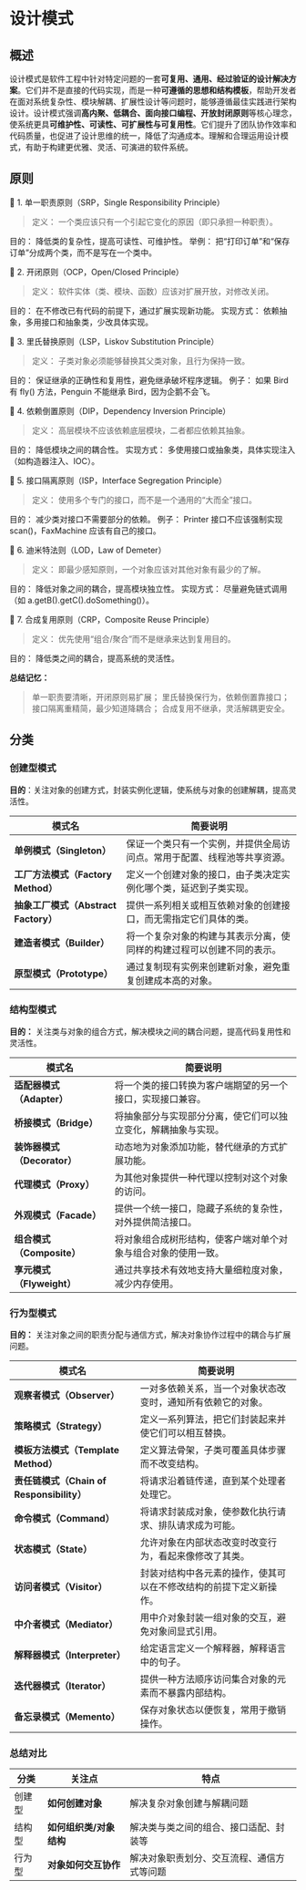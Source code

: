 # 设计模式

## 概述

设计模式是软件工程中针对特定问题的一套**可复用、通用、经过验证的设计解决方案**。它们并不是直接的代码实现，而是一种**可遵循的思想和结构模板**，帮助开发者在面对系统复杂性、模块解耦、扩展性设计等问题时，能够遵循最佳实践进行架构设计。设计模式强调**高内聚、低耦合、面向接口编程、开放封闭原则**等核心理念，使系统更具**可维护性、可读性、可扩展性与可复用性**。它们提升了团队协作效率和代码质量，也促进了设计思维的统一，降低了沟通成本。理解和合理运用设计模式，有助于构建更优雅、灵活、可演进的软件系统。

## 原则

🔹 1. 单一职责原则（SRP，Single Responsibility Principle）
> 定义： 一个类应该只有一个引起它变化的原因（即只承担一种职责）。

目的： 降低类的复杂性，提高可读性、可维护性。
举例： 把“打印订单”和“保存订单”分成两个类，而不是写在一个类中。

🔹 2. 开闭原则（OCP，Open/Closed Principle）
> 定义： 软件实体（类、模块、函数）应该对扩展开放，对修改关闭。

目的： 在不修改已有代码的前提下，通过扩展实现新功能。
实现方式： 依赖抽象，多用接口和抽象类，少改具体实现。

🔹 3. 里氏替换原则（LSP，Liskov Substitution Principle）
> 定义： 子类对象必须能够替换其父类对象，且行为保持一致。

目的： 保证继承的正确性和复用性，避免继承破坏程序逻辑。
例子： 如果 Bird 有 fly() 方法，Penguin 不能继承 Bird，因为企鹅不会飞。

🔹 4. 依赖倒置原则（DIP，Dependency Inversion Principle）
> 定义： 高层模块不应该依赖底层模块，二者都应依赖其抽象。

目的： 降低模块之间的耦合性。
实现方式： 多使用接口或抽象类，具体实现注入（如构造器注入、IOC）。

🔹 5. 接口隔离原则（ISP，Interface Segregation Principle）
> 定义： 使用多个专门的接口，而不是一个通用的“大而全”接口。

目的： 减少类对接口不需要部分的依赖。
例子： Printer 接口不应该强制实现 scan()，FaxMachine 应该有自己的接口。

🔹 6. 迪米特法则（LOD，Law of Demeter）
> 定义： 即最少感知原则，一个对象应该对其他对象有最少的了解。

目的： 降低对象之间的耦合，提高模块独立性。
实现方式： 尽量避免链式调用（如 a.getB().getC().doSomething()）。

🔹 7. 合成复用原则（CRP，Composite Reuse Principle）
> 定义： 优先使用“组合/聚合”而不是继承来达到复用目的。

目的： 降低类之间的耦合，提高系统的灵活性。

**总结记忆：**
> 单一职责要清晰，开闭原则易扩展；
> 里氏替换保行为，依赖倒置靠接口；
> 接口隔离重精简，最少知道降耦合；
> 合成复用不继承，灵活解耦更安全。



## 分类

### 创建型模式

**目的**：关注对象的创建方式，封装实例化逻辑，使系统与对象的创建解耦，提高灵活性。

| 模式名                          | 简要说明                                 |
| ---------------------------- | ------------------------------------ |
| **单例模式（Singleton）**          | 保证一个类只有一个实例，并提供全局访问点。常用于配置、线程池等共享资源。 |
| **工厂方法模式（Factory Method）**   | 定义一个创建对象的接口，由子类决定实例化哪个类，延迟到子类实现。     |
| **抽象工厂模式（Abstract Factory）** | 提供一系列相关或相互依赖对象的创建接口，而无需指定它们具体的类。     |
| **建造者模式（Builder）**           | 将一个复杂对象的构建与其表示分离，使同样的构建过程可以创建不同的表示。  |
| **原型模式（Prototype）**          | 通过复制现有实例来创建新对象，避免重复创建成本高的对象。         |

### 结构型模式

**目的：** 关注类与对象的组合方式，解决模块之间的耦合问题，提高代码复用性和灵活性。

| 模式名                  | 简要说明                            |
| -------------------- | ------------------------------- |
| **适配器模式（Adapter）**   | 将一个类的接口转换为客户端期望的另一个接口，实现接口兼容。   |
| **桥接模式（Bridge）**     | 将抽象部分与实现部分分离，使它们可以独立变化，解耦抽象与实现。 |
| **装饰器模式（Decorator）** | 动态地为对象添加功能，替代继承的方式扩展功能。         |
| **代理模式（Proxy）**      | 为其他对象提供一种代理以控制对这个对象的访问。         |
| **外观模式（Facade）**     | 提供一个统一接口，隐藏子系统的复杂性，对外提供简洁接口。    |
| **组合模式（Composite）**  | 将对象组合成树形结构，使客户端对单个对象与组合对象的使用一致。 |
| **享元模式（Flyweight）**  | 通过共享技术有效地支持大量细粒度对象，减少内存使用。      |

### 行为型模式

**目的：** 关注对象之间的职责分配与通信方式，解决对象协作过程中的耦合与扩展问题。

| 模式名                                | 简要说明                              |
| ---------------------------------- | --------------------------------- |
| **观察者模式（Observer）**                | 一对多依赖关系，当一个对象状态改变时，通知所有依赖它的对象。    |
| **策略模式（Strategy）**                 | 定义一系列算法，把它们封装起来并使它们可以相互替换。        |
| **模板方法模式（Template Method）**        | 定义算法骨架，子类可覆盖具体步骤而不改变结构。           |
| **责任链模式（Chain of Responsibility）** | 将请求沿着链传递，直到某个处理者处理它。              |
| **命令模式（Command）**                  | 将请求封装成对象，使参数化执行请求、排队请求成为可能。       |
| **状态模式（State）**                    | 允许对象在内部状态改变时改变行为，看起来像修改了其类。       |
| **访问者模式（Visitor）**                 | 封装对结构中各元素的操作，使其可以在不修改结构的前提下定义新操作。 |
| **中介者模式（Mediator）**                | 用中介对象封装一组对象的交互，避免对象间显式引用。         |
| **解释器模式（Interpreter）**             | 给定语言定义一个解释器，解释语言中的句子。             |
| **迭代器模式（Iterator）**                | 提供一种方法顺序访问集合对象的元素而不暴露内部结构。        |
| **备忘录模式（Memento）**                 | 保存对象状态以便恢复，常用于撤销操作。               |

### 总结对比

| 分类  | 关注点            | 特点                    |
| --- | -------------- | --------------------- |
| 创建型 | **如何创建对象**     | 解决复杂对象创建与解耦问题         |
| 结构型 | **如何组织类/对象结构** | 解决类与类之间的组合、接口适配、封装等   |
| 行为型 | **对象如何交互协作**   | 解决对象职责划分、交互流程、通信方式等问题 |


